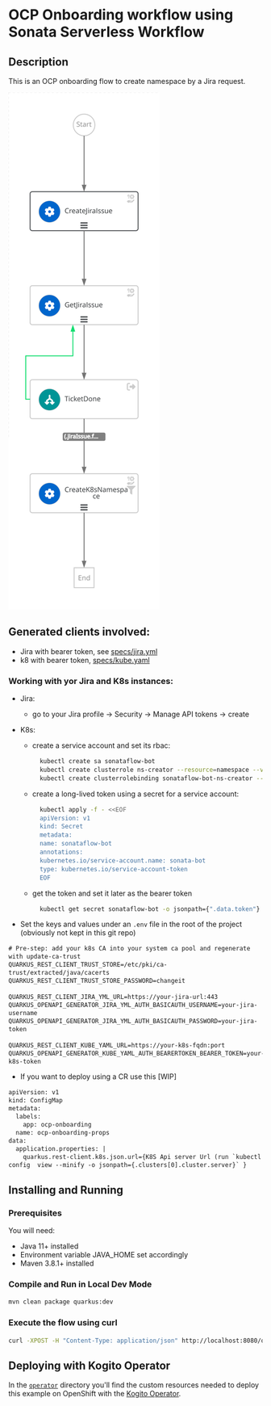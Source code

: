 # OCP Onboarding workflow using Sonata Serverless Workflow

## Description

This is an OCP onboarding flow to create namespace by a Jira request.

![SWF VIZ](https://raw.githubusercontent.com/ederign/ocp-onboarding-swf/patch-1/src/main/resources/ocp-onboarding.svg)


## Generated clients involved:
- Jira with bearer token, see [specs/jira.yml](src/main/resources/specs/jira.yml)
- k8 with bearer token, [specs/kube.yaml](src/main/resources/specs/kube.yaml)

### Working with yor Jira and K8s instances:
- Jira:
  - go to your Jira profile -> Security -> Manage API tokens -> create
- K8s:
  - create a service account and set its rbac:
    ```sh
      kubectl create sa sonataflow-bot
      kubectl create clusterrole ns-creator --resource=namespace --verb=get,list,create
      kubectl create clusterrolebinding sonataflow-bot-ns-creator --clusterrole=ns-creator --user=sonataflow-bot
    ```
  - create a long-lived token using a secret for a service account:
    ```sh
      kubectl apply -f - <<EOF
      apiVersion: v1
      kind: Secret
      metadata:
      name: sonataflow-bot
      annotations:
      kubernetes.io/service-account.name: sonata-bot
      type: kubernetes.io/service-account-token
      EOF
    ```
  - get the token and set it later as the bearer token
    ```sh
      kubectl get secret sonataflow-bot -o jsonpath={".data.token"} | base64 -d
    ```

- Set the keys and values under an `.env` file in the root of the project (obviously not kept in this git repo)
```console
# Pre-step: add your k8s CA into your system ca pool and regenerate with update-ca-trust
QUARKUS_REST_CLIENT_TRUST_STORE=/etc/pki/ca-trust/extracted/java/cacerts
QUARKUS_REST_CLIENT_TRUST_STORE_PASSWORD=changeit

QUARKUS_REST_CLIENT_JIRA_YML_URL=https://your-jira-url:443
QUARKUS_OPENAPI_GENERATOR_JIRA_YML_AUTH_BASICAUTH_USERNAME=your-jira-username
QUARKUS_OPENAPI_GENERATOR_JIRA_YML_AUTH_BASICAUTH_PASSWORD=your-jira-token

QUARKUS_REST_CLIENT_KUBE_YAML_URL=https://your-k8s-fqdn:port
QUARKUS_OPENAPI_GENERATOR_KUBE_YAML_AUTH_BEARERTOKEN_BEARER_TOKEN=your-k8s-token
```

- If you want to deploy using a CR use this [WIP] 
```
apiVersion: v1
kind: ConfigMap
metadata:
  labels:
    app: ocp-onboarding
  name: ocp-onboarding-props
data:
  application.properties: |
    quarkus.rest-client.k8s.json.url={K8S Api server Url (run `kubectl config  view --minify -o jsonpath={.clusters[0].cluster.server}` }

```


## Installing and Running

### Prerequisites
 
You will need:
  - Java 11+ installed
  - Environment variable JAVA_HOME set accordingly
  - Maven 3.8.1+ installed

### Compile and Run in Local Dev Mode

```sh
mvn clean package quarkus:dev
```

### Execute the flow using curl

```sh
curl -XPOST -H "Content-Type: application/json" http://localhost:8080/ocpob -d '{"namespace": "my-new-namespace"}'
```

## Deploying with Kogito Operator

In the [`operator`](operator) directory you'll find the custom resources needed to deploy this example on OpenShift with the [Kogito Operator](https://docs.jboss.org/kogito/release/latest/html_single/#chap_kogito-deploying-on-openshift).
